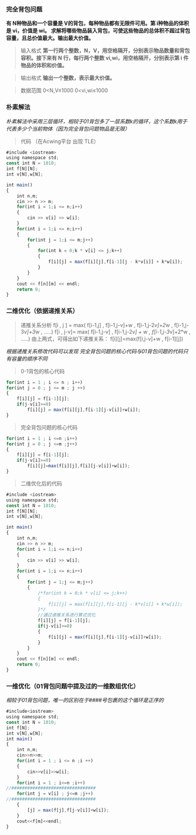 ### 完全背包问题
**有 N种物品和一个容量是 V的背包，每种物品都有无限件可用。第 i种物品的体积是 vi，价值是 wi。
求解将哪些物品装入背包，可使这些物品的总体积不超过背包容量，且总价值最大。输出最大价值。**

> 输入格式
**第一行两个整数，N，V，用空格隔开，分别表示物品数量和背包容积。接下来有 N 行，每行两个整数 vi,wi，用空格隔开，分别表示第 i 件物品的体积和价值。**

> 输出格式
**输出一个整数，表示最大价值。**

> 数据范围
0<N,V≤1000
0<vi,wi≤1000

### 朴素解法
_朴素解法中采用三层循环，相较于01背包多了一层系数k的循环，这个系数k用于代表多少个当前物体（因为完全背包问题物品是无限）_

> 代码 （在Acwing平台 出现 TLE）
```js
#include <iostream>
using namespace std;
const int N = 1010;
int f[N][N];
int v[N],w[N];

int main()
{
    int n,m;
    cin >> n >> m;
    for(int i = 1;i <= n;i++)
    {
        cin >> v[i] >> w[i];
    }
    for(int i = 1;i <= n;i++)
    {
        for(int j = 1;i <= m;j++)
        {
            for(int k = 0;k * v[i] <= j;k++)
            {
                f[i][j] = max(f[i][j],f[i-1][j - k*v[i]] + k*w[i]);
            }
        }
    }
    cout << f[n][m] << endl;
    return 0;
}
```

### 二维优化（依据递推关系）

> 递推关系分析
f[i , j ] = max( f[i-1,j] , f[i-1,j-v]+w ,  f[i-1,j-2*v]+2*w , f[i-1,j-3*v]+3*w , .....)
f[i , j-v]= max(            f[i-1,j-v]   ,  f[i-1,j-2*v] + w , f[i-1,j-3*v]+2*w , .....)
由上两式，可得出如下递推关系：   f[i][j]=max(f[i,j-v]+w , f[i-1][j]) 

_根据递推关系修改代码可以发现 完全背包问题的核心代码与01背包问题的代码只有容量的顺序不同_

> 0-1背包的核心代码
```js
for(int i = 1 ; i <= n ; i++)
for(int j = 0 ; j <= m ; j ++)
{
    f[i][j] = f[i-1][j];
    if(j-v[i]>=0)
        f[i][j] = max(f[i][j],f[i-1][j-v[i]]+w[i]);
}
```

> 完全背包问题的核心代码
```js
for(int i = 1 ; i <=n ;i++)
for(int j = 0 ; j <=m ;j++)
{
    f[i][j] = f[i-1][j];
    if(j-v[i]>=0)
        f[i][j]=max(f[i][j],f[i][j-v[i]]+w[i]);
}
```

> 二维优化后的代码
```js
#include <iostream>
using namespace std;
const int N = 1010;
int f[N][N];
int v[N],w[N];

int main()
{
    int n,m;
    cin >> n >> m;
    for(int i = 1;i <= n;i++)
    {
        cin >> v[i] >> w[i];
    }
    for(int i = 1;i <= n;i++)
    {
        for(int j = 1;j <= m;j++)
        {
            /*for(int k = 0;k * v[i] <= j;k++)
            {
                f[i][j] = max(f[i][j],f[i-1][j - k*v[i]] + k*w[i]);
            }*/
            //通过递推关系进行算式优化
            f[i][j] = f[i-1][j];
            if(j-v[i]>=0)
            {
                f[i][j] = max(f[i][j],f[i-1][j-v[i]]+w[i]);
            }
        }
    }
    cout << f[n][m] << endl;
    return 0;
}
```
### 一维优化（01背包问题中提及过的一维数组优化）
_相较于01背包问题，唯一的区别在于####号包裹的这个循环是正序的_
```js
#include<iostream>
using namespace std;
const int N = 1010;
int f[N];
int v[N],w[N];
int main()
{
    int n,m;
    cin>>n>>m;
    for(int i = 1 ; i <= n ;i ++)
    {
        cin>>v[i]>>w[i];
    }
    for(int i = 1 ; i<=n ;i++)
//################################
    for(int j = v[i] ; j<=m ;j++)
//################################
    {
        [j] = max(f[j],f[j-v[i]]+w[i]);
    }
    cout<<f[m]<<endl;
}
```
